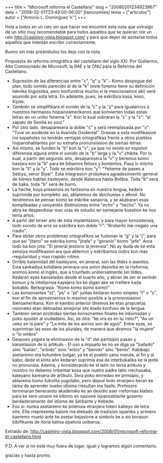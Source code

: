+++
title = "Microsoft reforma el Castellano"
slug = "20080201234923867"
date = "2008-02-01T23:49:00-06:00"
[taxonomies]
tema = ["articulos"]
autor = ["Antonio L. Dominguez V."]
+++

Hola a todos en un rato sin que hacer me encontré esta nota que extraigo de un
sitio muy recomendable para todos aquellos que se quieran reir un rato
<http://casimiro-vista.blogspot.com/> y para que dejen de azotarse todos
aquellos que intentan escribir correctamente.

Bueno sin más preámbulos los dejo con la nota:

<!-- more -->

Propuesta de reforma ortográfica del castellano del siglo XXI. Por Guillermo,
Alto Comisionado de Microsoft, la RAE y la ONU para la Reforma del Castellano.

* Supresión de las diferencias entre "c", "q" y "k".- Komo despegue del plan,
  todo sonido parecido al de la "k" (este fonema tiene su definición teknika
  linguistika, pero konfundiria mucho si la mencionamos aki) será asumido por
  esta letra. En adelante, pues, se eskribira kasa, keso, Kijote.
* También se simplifikara el sonido de la "c" y la "z" para igualarnos a
  nuestros hermanos hispanoamerikanos que konvierten todas estas letras en un
  uniko fonema "s". Kon lo kual sobraran la "c" y la "z": "el sapato de Sesilia
  es asul."
* Por otro lado, desaparesera la doble "c" y será reemplasada por "x": "Tuve un
  axidente en la Avenida Oxidental". Grasias a esta modifikasion los españoles
  no tendrán ventajas ortografikas frente a otros pueblos hispanohablantes por
  su extraña pronunsiasion de siertas letras.
* Así mismo, se funden la "b" kon la "v"; ya que no existe en español diferensia
  alguna entre el sonido de la "b" larga y la "v" chikita. Por lo kual, a partir
  del segundo año, desaparesera la "v" y beremos komo bastara kon la "b" para ke
  bibamos felises y kontentos. Pasa lo mismo kon la "ll" y la "y". Todo se
  eskribira kon "y": "Yebeme de paseo a Sebiya, senor Biyar". Esta integrasion
  probokara agradesimiento general de kienes hablan kasteyano, desde Balensia
  hasta Bolibia. Toda "b" será de baka, toda "b" será de burro.
* La hache, kuya presensia es fantasma en nuestra lengua, kedara suprimida por
  kompleto: asi, ablaremos de abichuelas o alkool. No tendremos ke pensar komo
  se eskribe sanaoria, y se akabaran esas komplikadas y umiyantes distinsiones
  entre "echo" y "hecho". Ya no abra ke desperdisiar mas oras de estudio en
  semejante kuestion ke nos tenia artos.
* A partir del terser año de esta implantasion, y para mayor konsistensia, todo
  sonido de erre se eskribira kon doble "r": "Rroberto me rregalo una rradio".
* Para ebitar otros problemas ortografikos se fusionan la "g" y la "j", para que
  asi "jitano" se eskriba komo "jirafa" y "geranio" komo "jefe". Aora todo ba
  kon jota: "El jeneral jestiono la jerensia". No ay duda de ke esta sensiya
  modifikasion ara que ablemos y eskribamos todos kon mas rregularidad y mas
  rrapido rritmo.
* Orrible kalamidad del kasteyano, en jeneral, son las tildes o asentos. Esta
  sankadiya kotidiana jenerara una axion desisiba en la rreforma; aremos komo el
  inglés, que a triunfado unibersalmente sin tildes. Kedaran eyas kanseladas
  desde el kuarto año, y abran de ser el sentido komun y la intelijensia
  kayejera los ke digan ake se rrefiere kada bokablo. Berbigrasia: "Komo komo
  komo komo!"
* Las konsonantes "st", "ps" o "pt" juntas kedaran komo simples "t" o "s", kon
  el fin de aprosimarnos lo masimo posible a la pronunsiasion iberoamerikana.
  Kon el kambio anterior diremos ke etas propuetas osionales etan detinadas
  amejorar ete etado konfuso de la lengua.
* Tambien seran proibidas siertas konsonantes finales ke inkomodan y poko ayudan
  al siudadano. Asi, se dira: "ke ora es en tu rrelo?", "As un ueko en la pare"
  y "La mita de los aorros son de aguti". Entre eyas, se suprimiran las eses de
  los plurales, de manera que diremos "la mujere" o "lo ombre"
* Despues yegara la eliminasion de la "d" del partisipio pasao y kanselasion de
  lo artikulo.- El uso a impueto ke no se diga ya "bailado" sino "bailao",
  "erbido" sino "erbio" y "benido" sino "benio". Kabibajo asetaremo eta kotumbre
  bulgar, ya ke el pueblo yano manda, al fin y al kabo; dede el kinto año
  kedaran suprimia esa de interbokalika ke la jente no pronunsia. Adema, y
  konsiderando ke el latin no tenia artikulo y nosotro no debemo imbentar kosa
  que nuetro padre latin rrechasaba, kateyano karesera de artikulo. Sera poko
  enrredao en prinsipio, y ablaremo komo fubolita yugolabo, pero depue todo
  etranjero beran ke tarea de aprender nuebo idioma rresultan ma fasile.
  Profesore terminaran benerando akademiko ke an desidio aser rreformas klabes
  para ke sere umano ke bibimo en nasione ispanoablante gosemo berdaderamente
  del idioma de Serbante y Kebedo.
* Eso si: nunka asetaremo ke potensia etranjera token kabeyo de letra eñe. Eñe
  rrepresenta balore ma elebado de tradision ispanika y primero kaeremo mueto
  ante ke asetar bejasione a simbolo ke a sio korason bibifikante de itoria
  katisa epañola unibersa.

Extraido de:
<http://casimiro-vista.blogspot.com/2008/01/microsoft-reforma-el-castellano.html>

P.D. A ver si no está muy fuera de lugar, igual y logramos algún comentario.

gracias y hasta pronto.
